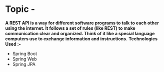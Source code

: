 # Topic -
<b>A REST API is a way for different software programs to talk to each other using the internet. It follows a set of rules (like REST) to make communication clear and organized. Think of it like a special language computers use to exchange information and instructions.</b>
<b> Technologies Used :- </b>
* Spring Boot
* Spring Web
* Spring JPA
